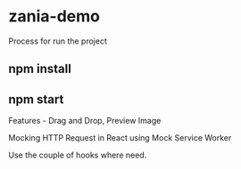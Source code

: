 # zania-demo

Process for run the project 

## npm install 
## npm start

Features - Drag and Drop, Preview Image

Mocking HTTP Request in React using Mock Service Worker

Use the couple of hooks where need. 
